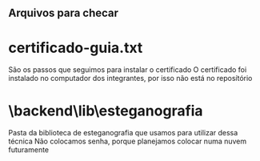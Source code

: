 
## Arquivos para checar

# certificado-guia.txt
São os passos que seguimos para instalar o certificado
O certificado foi instalado no computador dos integrantes, por isso não está no reposítório

# \backend\lib\esteganografia
Pasta da biblioteca de esteganografia que usamos para utilizar dessa técnica
Não colocamos senha, porque planejamos colocar numa nuvem futuramente